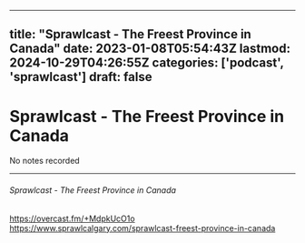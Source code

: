 
---
title: "Sprawlcast - The Freest Province in Canada"
date: 2023-01-08T05:54:43Z
lastmod: 2024-10-29T04:26:55Z
categories: ['podcast', 'sprawlcast']
draft: false
---


# Sprawlcast - The Freest Province in Canada

No notes recorded
- - -
###### Sprawlcast - The Freest Province in Canada

https://overcast.fm/+MdpkUcO1o  
https://www.sprawlcalgary.com/sprawlcast-freest-province-in-canada

<!-- #public #podcast #sprawlcast -->

<!-- {BearID:11CD37C1-EED2-42BE-9D0C-29F8AE5DAB6E-28016-00002D97E4E8FF49} -->

